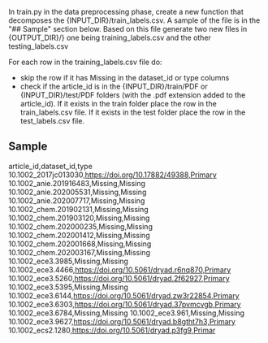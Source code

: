 
In train.py in the data preprocessing phase, create a new function that decomposes the {INPUT_DIR}/train_labels.csv. A sample of the file is in the "## Sample" section below. Based on this file generate two new files in {OUTPUT_DIR}/} one being training_labels.csv and the other testing_labels.csv

For each row in the training_labels.csv file do:
- skip the row if it has Missing in the dataset_id or type columns
- check if the article_id is in the {INPUT_DIR}/train/PDF or {INPUT_DIR}/test/PDF folders (with the .pdf extension added to the article_id). If it exists in the train folder place the row in the train_labels.csv file. If it exists in the test folder place the row in the test_labels.csv file.




## Sample

article_id,dataset_id,type
10.1002_2017jc013030,https://doi.org/10.17882/49388,Primary
10.1002_anie.201916483,Missing,Missing
10.1002_anie.202005531,Missing,Missing
10.1002_anie.202007717,Missing,Missing
10.1002_chem.201902131,Missing,Missing
10.1002_chem.201903120,Missing,Missing
10.1002_chem.202000235,Missing,Missing
10.1002_chem.202001412,Missing,Missing
10.1002_chem.202001668,Missing,Missing
10.1002_chem.202003167,Missing,Missing
10.1002_ece3.3985,Missing,Missing
10.1002_ece3.4466,https://doi.org/10.5061/dryad.r6nq870,Primary
10.1002_ece3.5260,https://doi.org/10.5061/dryad.2f62927,Primary
10.1002_ece3.5395,Missing,Missing
10.1002_ece3.6144,https://doi.org/10.5061/dryad.zw3r22854,Primary
10.1002_ece3.6303,https://doi.org/10.5061/dryad.37pvmcvgb,Primary
10.1002_ece3.6784,Missing,Missing
10.1002_ece3.961,Missing,Missing
10.1002_ece3.9627,https://doi.org/10.5061/dryad.b8gtht7h3,Primary
10.1002_ecs2.1280,https://doi.org/10.5061/dryad.p3fg9,Primar